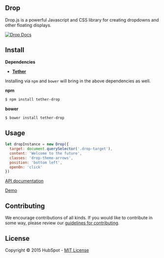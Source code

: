 ## Drop

Drop.js is a powerful Javascript and CSS library for creating dropdowns and other floating displays.

[![Drop Docs](http://i.imgur.com/sgmx9aJ.png)](http://github.hubspot.com/drop/)


## Install

__Dependencies__

* __[Tether](https://github.com/HubSpot/tether)__

Installing via `npm` and `bower` will bring in the above dependencies as well.


__npm__
```sh
$ npm install tether-drop
```

__bower__
```sh
$ bower install tether-drop
```

## Usage

```javascript
let dropInstance = new Drop({
  target: document.querySelector('.drop-target'),
  content: 'Welcome to the future',
  classes: 'drop-theme-arrows',
  position: 'bottom left',
  openOn: 'click'
})
```

[API documentation](http://github.hubspot.com/drop)

[Demo](http://github.hubspot.com/drop/docs/welcome)


## Contributing

We encourage contributions of all kinds. If you would like to contribute in some way, please review our [guidelines for contributing](CONTRIBUTING.md).


## License
Copyright &copy; 2015 HubSpot - [MIT License](LICENSE)
